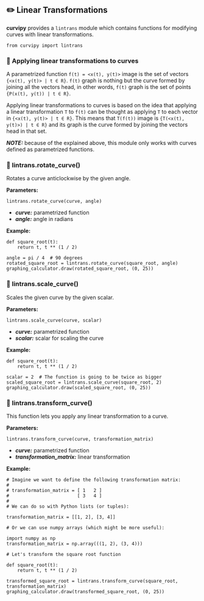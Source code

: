 ## :pencil2: Linear Transformations

**curvipy** provides a ```lintrans``` module which contains functions for modifying curves with linear transformations.

```
from curvipy import lintrans
```

### :pushpin: Applying linear transformations to curves

A parametrized function ```f(t) = <x(t), y(t)>``` image is the set of vectors ```{<x(t), y(t)> | t ∈ R}```. ```f(t)``` graph is nothing but the curve formed by joining all the vectors head, in other words, ```f(t)``` graph is the set of points ```{P(x(t), y(t)) | t ∈ R}```.<br>

Applying linear transformations to curves is based on the idea that applying a linear transformation ```T``` to ```f(t)``` can be thought as applying ```T``` to each vector in ```{<x(t), y(t)> | t ∈ R}```. This means that ```T(f(t))``` image is ```{T(<x(t), y(t)>) | t ∈ R}``` and its graph is the curve formed by joining the vectors head in that set.

_**NOTE:**_ because of the explained above, this module only works with curves defined as parametrized functions.
 

### :pushpin: lintrans.rotate_curve()

Rotates a curve anticlockwise by the given angle.<br/>

**Parameters:**
```
lintrans.rotate_curve(curve, angle)
```
- _**curve:**_ parametrized function 
- _**angle:**_ angle in radians

**Example:**
```
def square_root(t):
    return t, t ** (1 / 2)

angle = pi / 4  # 90 degrees
rotated_square_root = lintrans.rotate_curve(square_root, angle)
graphing_calculator.draw(rotated_square_root, (0, 25))
```

### :pushpin: lintrans.scale_curve()

Scales the given curve by the given scalar.<br/>

**Parameters:**
```
lintrans.scale_curve(curve, scalar)
```
- _**curve:**_ parametrized function 
- _**scalar:**_ scalar for scaling the curve

**Example:**
```
def square_root(t):
    return t, t ** (1 / 2)

scalar = 2  # The function is going to be twice as bigger
scaled_square_root = lintrans.scale_curve(square_root, 2)
graphing_calculator.draw(scaled_square_root, (0, 25))
```

### :pushpin: lintrans.transform_curve()

This function lets you apply any linear transformation to a curve. 

**Parameters:**
```
lintrans.transform_curve(curve, transformation_matrix)
```
- _**curve:**_ parametrized function
- _**transformation_matrix:**_ linear transformation

**Example:**
```
# Imagine we want to define the following transformation matrix:
#
# transformation_matrix = [ 1   2 ]
#                         [ 3   4 ]
#
# We can do so with Python lists (or tuples):

transformation_matrix = [[1, 2], [3, 4]]

# Or we can use numpy arrays (which might be more useful):

import numpy as np
transformation_matrix = np.array(((1, 2), (3, 4)))

# Let's transform the square root function

def square_root(t):
    return t, t ** (1 / 2)

transformed_square_root = lintrans.transform_curve(square_root, transformation_matrix)
graphing_calculator.draw(transformed_square_root, (0, 25))
```
